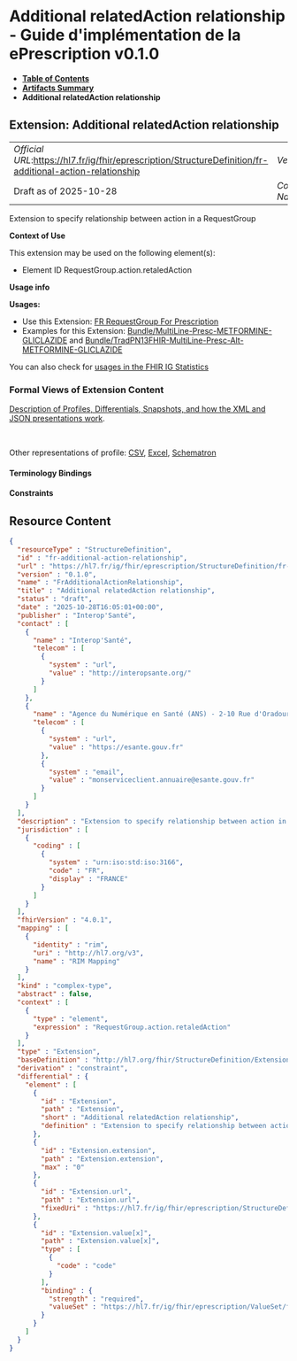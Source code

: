 # Additional relatedAction relationship - Guide d'implémentation de la ePrescription v0.1.0

* [**Table of Contents**](toc.md)
* [**Artifacts Summary**](artifacts.md)
* **Additional relatedAction relationship**

## Extension: Additional relatedAction relationship 

| | |
| :--- | :--- |
| *Official URL*:https://hl7.fr/ig/fhir/eprescription/StructureDefinition/fr-additional-action-relationship | *Version*:0.1.0 |
| Draft as of 2025-10-28 | *Computable Name*:FrAdditionalActionRelationship |

Extension to specify relationship between action in a RequestGroup

**Context of Use**

This extension may be used on the following element(s):

* Element ID RequestGroup.action.retaledAction

**Usage info**

**Usages:**

* Use this Extension: [FR RequestGroup For Prescription](StructureDefinition-fr-requestgroup-for-prescription.md)
* Examples for this Extension: [Bundle/MultiLine-Presc-METFORMINE-GLICLAZIDE](Bundle-MultiLine-Presc-METFORMINE-GLICLAZIDE.md) and [Bundle/TradPN13FHIR-MultiLine-Presc-Alt-METFORMINE-GLICLAZIDE](Bundle-TradPN13FHIR-MultiLine-Presc-Alt-METFORMINE-GLICLAZIDE.md)

You can also check for [usages in the FHIR IG Statistics](https://packages2.fhir.org/xig/ans.fhir.fr.eprescription|current/StructureDefinition/fr-additional-action-relationship)

### Formal Views of Extension Content

 [Description of Profiles, Differentials, Snapshots, and how the XML and JSON presentations work](http://build.fhir.org/ig/FHIR/ig-guidance/readingIgs.html#structure-definitions). 

 

Other representations of profile: [CSV](StructureDefinition-fr-additional-action-relationship.csv), [Excel](StructureDefinition-fr-additional-action-relationship.xlsx), [Schematron](StructureDefinition-fr-additional-action-relationship.sch) 

#### Terminology Bindings

#### Constraints



## Resource Content

```json
{
  "resourceType" : "StructureDefinition",
  "id" : "fr-additional-action-relationship",
  "url" : "https://hl7.fr/ig/fhir/eprescription/StructureDefinition/fr-additional-action-relationship",
  "version" : "0.1.0",
  "name" : "FrAdditionalActionRelationship",
  "title" : "Additional relatedAction relationship",
  "status" : "draft",
  "date" : "2025-10-28T16:05:01+00:00",
  "publisher" : "Interop'Santé",
  "contact" : [
    {
      "name" : "Interop'Santé",
      "telecom" : [
        {
          "system" : "url",
          "value" : "http://interopsante.org/"
        }
      ]
    },
    {
      "name" : "Agence du Numérique en Santé (ANS) - 2-10 Rue d'Oradour-sur-Glane, 75015 Paris",
      "telecom" : [
        {
          "system" : "url",
          "value" : "https://esante.gouv.fr"
        },
        {
          "system" : "email",
          "value" : "monserviceclient.annuaire@esante.gouv.fr"
        }
      ]
    }
  ],
  "description" : "Extension to specify relationship between action in a RequestGroup",
  "jurisdiction" : [
    {
      "coding" : [
        {
          "system" : "urn:iso:std:iso:3166",
          "code" : "FR",
          "display" : "FRANCE"
        }
      ]
    }
  ],
  "fhirVersion" : "4.0.1",
  "mapping" : [
    {
      "identity" : "rim",
      "uri" : "http://hl7.org/v3",
      "name" : "RIM Mapping"
    }
  ],
  "kind" : "complex-type",
  "abstract" : false,
  "context" : [
    {
      "type" : "element",
      "expression" : "RequestGroup.action.retaledAction"
    }
  ],
  "type" : "Extension",
  "baseDefinition" : "http://hl7.org/fhir/StructureDefinition/Extension",
  "derivation" : "constraint",
  "differential" : {
    "element" : [
      {
        "id" : "Extension",
        "path" : "Extension",
        "short" : "Additional relatedAction relationship",
        "definition" : "Extension to specify relationship between action in a RequestGroup. If present, RequestGroup.action.relatedAction.relationship shall be concurrent"
      },
      {
        "id" : "Extension.extension",
        "path" : "Extension.extension",
        "max" : "0"
      },
      {
        "id" : "Extension.url",
        "path" : "Extension.url",
        "fixedUri" : "https://hl7.fr/ig/fhir/eprescription/StructureDefinition/fr-additional-action-relationship"
      },
      {
        "id" : "Extension.value[x]",
        "path" : "Extension.value[x]",
        "type" : [
          {
            "code" : "code"
          }
        ],
        "binding" : {
          "strength" : "required",
          "valueSet" : "https://hl7.fr/ig/fhir/eprescription/ValueSet/fr-additional-action-relationship-type-value-set"
        }
      }
    ]
  }
}

```
